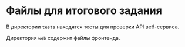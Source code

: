 # Файлы для итогового задания

В директории `tests` находятся тесты для проверки API веб-сервиса.

Директория `web` содержит файлы фронтенда.
